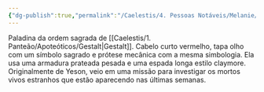 ```yaml
---
{"dg-publish":true,"permalink":"/Caelestis/4. Pessoas Notáveis/Melanie/","updated":"2025-06-22T08:12:28.229-03:00"}
---
```


Paladina da ordem sagrada de [[Caelestis/1. Panteão/Apoteóticos/Gestalt\|Gestalt]]. Cabelo curto vermelho, tapa olho com um símbolo sagrado e prótese mecânica com a mesma simbologia. Ela usa uma armadura prateada pesada e uma espada longa estilo claymore. Originalmente de Yeson, veio em uma missão para investigar os mortos vivos estranhos que estão aparecendo nas últimas semanas.